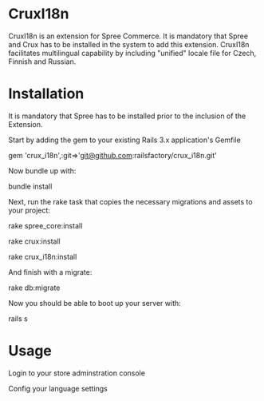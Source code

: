﻿CruxI18n
========

CruxI18n is an extension for Spree Commerce. It is mandatory that Spree and Crux has to be installed in the system
to add this extension. CruxI18n facilitates multilingual capability by including "unified" locale file for 
Czech, Finnish and Russian.

Installation
===========
It is mandatory that Spree has to be installed prior to the inclusion of the Extension.

Start by adding the gem to your existing Rails 3.x application's Gemfile

gem 'crux_i18n',:git=>'git@github.com:railsfactory/crux_i18n.git'

Now bundle up with:

bundle install

Next, run the rake task that copies the necessary migrations and assets to your project:

rake spree_core:install

rake crux:install

rake crux_i18n:install

And finish with a migrate:

rake db:migrate

Now you should be able to boot up your server with:

rails s  

Usage
========

Login to your store adminstration console

Config your language settings




